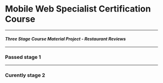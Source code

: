 # Mobile Web Specialist Certification Course
---
#### _Three Stage Course Material Project - Restaurant Reviews_
---
### Passed stage 1

---

### Curently stage 2
